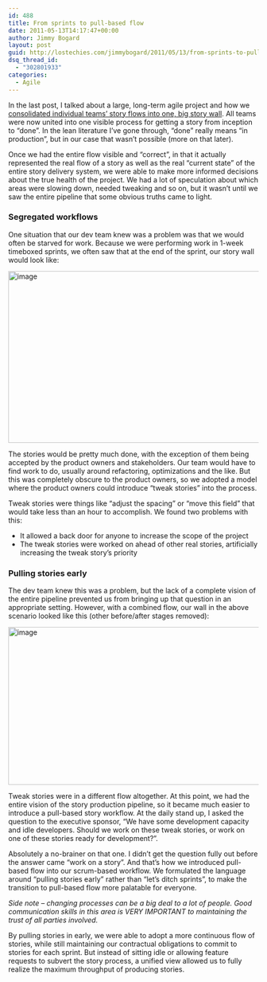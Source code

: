 ```yaml
---
id: 488
title: From sprints to pull-based flow
date: 2011-05-13T14:17:47+00:00
author: Jimmy Bogard
layout: post
guid: http://lostechies.com/jimmybogard/2011/05/13/from-sprints-to-pull-based-flow/
dsq_thread_id:
  - "302801933"
categories:
  - Agile
---
```

In the last post, I talked about a large, long-term agile project and how we [consolidated individual teams’ story flows into one, big story wall](http://lostechies.com/jimmybogard/2011/05/12/visualizing-the-entire-flow/). All teams were now united into one visible process for getting a story from inception to “done”. In the lean literature I’ve gone through, “done” really means “in production”, but in our case that wasn’t possible (more on that later).

Once we had the entire flow visible and “correct”, in that it actually represented the real flow of a story as well as the real “current state” of the entire story delivery system, we were able to make more informed decisions about the true health of the project. We had a lot of speculation about which areas were slowing down, needed tweaking and so on, but it wasn’t until we saw the entire pipeline that some obvious truths came to light.

### Segregated workflows

One situation that our dev team knew was a problem was that we would often be starved for work. Because we were performing work in 1-week timeboxed sprints, we often saw that at the end of the sprint, our story wall would look like:

[<img style="background-image: none; border-bottom: 0px; border-left: 0px; padding-left: 0px; padding-right: 0px; display: inline; border-top: 0px; border-right: 0px; padding-top: 0px" title="image" border="0" alt="image" src="http://lostechies.com/jimmybogard/files/2011/05/image_thumb3.png" width="644" height="345" />](http://lostechies.com/jimmybogard/files/2011/05/image3.png)

The stories would be pretty much done, with the exception of them being accepted by the product owners and stakeholders. Our team would have to find work to do, usually around refactoring, optimizations and the like. But this was completely obscure to the product owners, so we adopted a model where the product owners could introduce “tweak stories” into the process.

Tweak stories were things like “adjust the spacing” or “move this field” that would take less than an hour to accomplish. We found two problems with this:

  * It allowed a back door for anyone to increase the scope of the project
  * The tweak stories were worked on ahead of other real stories, artificially increasing the tweak story’s priority

### Pulling stories early

The dev team knew this was a problem, but the lack of a complete vision of the entire pipeline prevented us from bringing up that question in an appropriate setting. However, with a combined flow, our wall in the above scenario looked like this (other before/after stages removed):

[<img style="background-image: none; border-bottom: 0px; border-left: 0px; padding-left: 0px; padding-right: 0px; display: inline; border-top: 0px; border-right: 0px; padding-top: 0px" title="image" border="0" alt="image" src="http://lostechies.com/jimmybogard/files/2011/05/image_thumb4.png" width="629" height="317" />](http://lostechies.com/jimmybogard/files/2011/05/image4.png)

Tweak stories were in a different flow altogether. At this point, we had the entire vision of the story production pipeline, so it became much easier to introduce a pull-based story workflow. At the daily stand up, I asked the question to the executive sponsor, “We have some development capacity and idle developers. Should we work on these tweak stories, or work on one of these stories ready for development?”.

Absolutely a no-brainer on that one. I didn’t get the question fully out before the answer came “work on a story”. And that’s how we introduced pull-based flow into our scrum-based workflow. We formulated the language around “pulling stories early” rather than “let’s ditch sprints”, to make the transition to pull-based flow more palatable for everyone.

_Side note – changing processes can be a big deal to a lot of people. Good communication skills in this area is VERY IMPORTANT to maintaining the trust of all parties involved._

By pulling stories in early, we were able to adopt a more continuous flow of stories, while still maintaining our contractual obligations to commit to stories for each sprint. But instead of sitting idle or allowing feature requests to subvert the story process, a unified view allowed us to fully realize the maximum throughput of producing stories.
